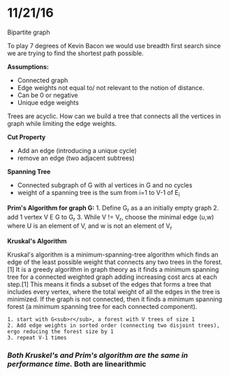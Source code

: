 # 11/21/16

Bipartite graph

To play 7 degrees of Kevin Bacon we would use breadth first search since we are trying to find the shortest path possible.

**Assumptions:**
- Connected graph
- Edge weights not equal to/ not relevant to the notion of distance.
- Can be 0 or negative
- Unique edge weights

Trees are acyclic. How can we build a tree that connects all the vertices in graph while limiting the edge weights.

**Cut Property**
- Add an edge (introducing a unique cycle)
- remove an edge (two adjacent subtrees)

**Spanning Tree**
- Connected subgraph of G with al vertices in G and no cycles
- weight of a spanning tree is the sum from i=1 to V-1 of E<sub>i</sub>

**Prim's Algorithm for graph G:**
	1. Define G<sub>r</sub> as a an initially empty graph
	2. add 1 vertex V E G to G<sub>r</sub>
	3. While V != V<sub>r</sub>, choose the minimal edge (u,w) where U is an element of V, and w is not an element of V<sub>r</sub>

**Kruskal's Algorithm**

Kruskal's algorithm is a minimum-spanning-tree algorithm which finds an edge of the least possible weight that connects any two trees in the forest.[1] It is a greedy algorithm in graph theory as it finds a minimum spanning tree for a connected weighted graph adding increasing cost arcs at each step.[1] This means it finds a subset of the edges that forms a tree that includes every vertex, where the total weight of all the edges in the tree is minimized. If the graph is not connected, then it finds a minimum spanning forest (a minimum spanning tree for each connected component).

	1. start with G<sub>r</sub>, a forest with V trees of size 1
	2. Add edge weights in sorted order (connecting two disjoint trees), ergo reducing the forest size by 1
	3. repeat V-1 times

### *Both Kruskel's and Prim's algorithm are the same in performance time.* Both are linearithmic
